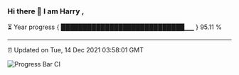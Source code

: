### Hi there 👋 I am Harry , 

⏳ Year progress { ████████████████████████████▁▁ } 95.11 %

---

⏰ Updated on Tue, 14 Dec 2021 03:58:01 GMT

![Progress Bar CI](https://github.com/duykhang68/duykhang68/workflows/Progress%20Bar%20CI/badge.svg)
